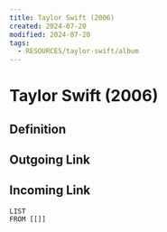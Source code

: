 ```yaml
---
title: Taylor Swift (2006)
created: 2024-07-20
modified: 2024-07-20
tags:
  - RESOURCES/taylor-swift/album
---
```

# Taylor Swift (2006)
## Definition

## Outgoing Link

## Incoming Link
```dataview
LIST
FROM [[]]
```
